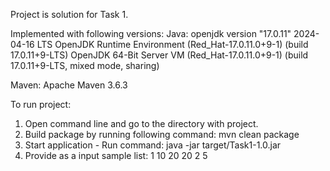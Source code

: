 Project is solution for Task 1.

Implemented with following versions:
Java:
openjdk version "17.0.11" 2024-04-16 LTS
OpenJDK Runtime Environment (Red_Hat-17.0.11.0+9-1) (build 17.0.11+9-LTS)
OpenJDK 64-Bit Server VM (Red_Hat-17.0.11.0+9-1) (build 17.0.11+9-LTS, mixed mode, sharing)

Maven:
Apache Maven 3.6.3

To run project:
1. Open command line and go to the directory with project.
2. Build package by running following command:
mvn clean package
4. Start application - Run command:
   java -jar target/Task1-1.0.jar
5. Provide as a input sample list:
   1 10 20 20 2 5
